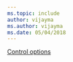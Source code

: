 ```yaml
---
ms.topic: include
author: vijayma
ms.author: vijayma
ms.date: 05/04/2018
---
```


[Control options](/azure/devops/pipelines/process/tasks#controloptions)
